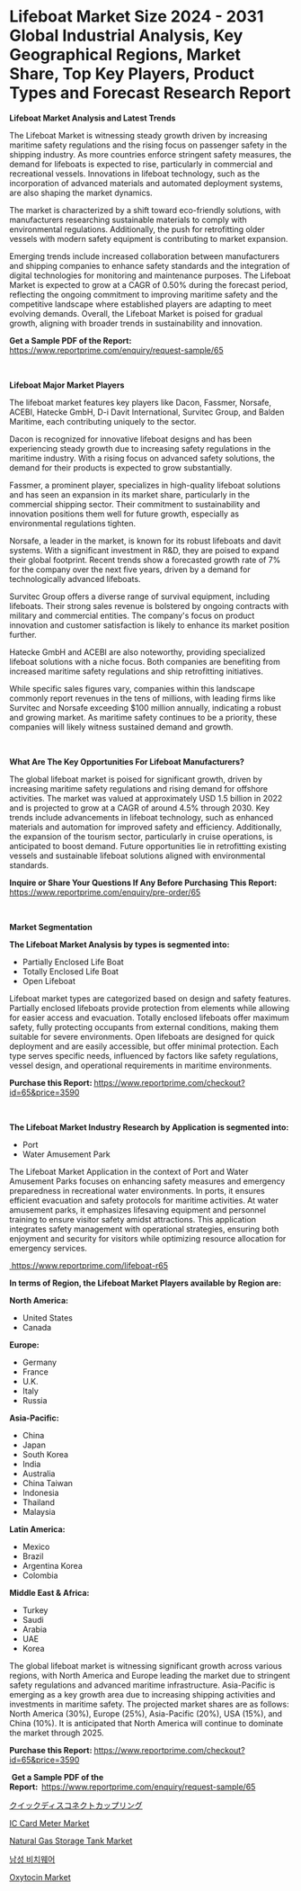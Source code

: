 <p><h1>Lifeboat Market Size 2024 - 2031 Global Industrial Analysis, Key Geographical Regions, Market Share, Top Key Players, Product Types and Forecast Research Report</h1></p><p><strong>Lifeboat Market Analysis and Latest Trends</strong></p>
<p><p>The Lifeboat Market is witnessing steady growth driven by increasing maritime safety regulations and the rising focus on passenger safety in the shipping industry. As more countries enforce stringent safety measures, the demand for lifeboats is expected to rise, particularly in commercial and recreational vessels. Innovations in lifeboat technology, such as the incorporation of advanced materials and automated deployment systems, are also shaping the market dynamics.</p><p>The market is characterized by a shift toward eco-friendly solutions, with manufacturers researching sustainable materials to comply with environmental regulations. Additionally, the push for retrofitting older vessels with modern safety equipment is contributing to market expansion. </p><p>Emerging trends include increased collaboration between manufacturers and shipping companies to enhance safety standards and the integration of digital technologies for monitoring and maintenance purposes. The Lifeboat Market is expected to grow at a CAGR of 0.50% during the forecast period, reflecting the ongoing commitment to improving maritime safety and the competitive landscape where established players are adapting to meet evolving demands. Overall, the Lifeboat Market is poised for gradual growth, aligning with broader trends in sustainability and innovation.</p></p>
<p><strong>Get a Sample PDF of the Report:&nbsp;</strong> <a href="https://www.reportprime.com/enquiry/request-sample/65">https://www.reportprime.com/enquiry/request-sample/65</a></p>
<p>&nbsp;</p>
<p><strong>Lifeboat Major Market Players</strong></p>
<p><p>The lifeboat market features key players like Dacon, Fassmer, Norsafe, ACEBI, Hatecke GmbH, D-i Davit International, Survitec Group, and Balden Maritime, each contributing uniquely to the sector.</p><p>Dacon is recognized for innovative lifeboat designs and has been experiencing steady growth due to increasing safety regulations in the maritime industry. With a rising focus on advanced safety solutions, the demand for their products is expected to grow substantially.</p><p>Fassmer, a prominent player, specializes in high-quality lifeboat solutions and has seen an expansion in its market share, particularly in the commercial shipping sector. Their commitment to sustainability and innovation positions them well for future growth, especially as environmental regulations tighten.</p><p>Norsafe, a leader in the market, is known for its robust lifeboats and davit systems. With a significant investment in R&D, they are poised to expand their global footprint. Recent trends show a forecasted growth rate of 7% for the company over the next five years, driven by a demand for technologically advanced lifeboats.</p><p>Survitec Group offers a diverse range of survival equipment, including lifeboats. Their strong sales revenue is bolstered by ongoing contracts with military and commercial entities. The company's focus on product innovation and customer satisfaction is likely to enhance its market position further.</p><p>Hatecke GmbH and ACEBI are also noteworthy, providing specialized lifeboat solutions with a niche focus. Both companies are benefiting from increased maritime safety regulations and ship retrofitting initiatives.</p><p>While specific sales figures vary, companies within this landscape commonly report revenues in the tens of millions, with leading firms like Survitec and Norsafe exceeding $100 million annually, indicating a robust and growing market. As maritime safety continues to be a priority, these companies will likely witness sustained demand and growth.</p></p>
<p>&nbsp;</p>
<p><strong>What Are The Key Opportunities For Lifeboat Manufacturers?</strong></p>
<p><p>The global lifeboat market is poised for significant growth, driven by increasing maritime safety regulations and rising demand for offshore activities. The market was valued at approximately USD 1.5 billion in 2022 and is projected to grow at a CAGR of around 4.5% through 2030. Key trends include advancements in lifeboat technology, such as enhanced materials and automation for improved safety and efficiency. Additionally, the expansion of the tourism sector, particularly in cruise operations, is anticipated to boost demand. Future opportunities lie in retrofitting existing vessels and sustainable lifeboat solutions aligned with environmental standards.</p></p>
<p><strong>Inquire or Share Your Questions If Any Before Purchasing This Report:</strong> <a href="https://www.reportprime.com/enquiry/pre-order/65">https://www.reportprime.com/enquiry/pre-order/65</a></p>
<p>&nbsp;</p>
<p><strong>Market Segmentation</strong></p>
<p><strong>The Lifeboat Market Analysis by types is segmented into:</strong></p>
<p><ul><li>Partially Enclosed Life Boat</li><li>Totally Enclosed Life Boat</li><li>Open Lifeboat</li></ul></p>
<p><p>Lifeboat market types are categorized based on design and safety features. Partially enclosed lifeboats provide protection from elements while allowing for easier access and evacuation. Totally enclosed lifeboats offer maximum safety, fully protecting occupants from external conditions, making them suitable for severe environments. Open lifeboats are designed for quick deployment and are easily accessible, but offer minimal protection. Each type serves specific needs, influenced by factors like safety regulations, vessel design, and operational requirements in maritime environments.</p></p>
<p><strong>Purchase this Report:&nbsp;</strong><a href="https://www.reportprime.com/checkout?id=65&price=3590">https://www.reportprime.com/checkout?id=65&price=3590</a></p>
<p>&nbsp;</p>
<p><strong>The Lifeboat Market Industry Research by Application is segmented into:</strong></p>
<p><ul><li>Port</li><li>Water Amusement Park</li></ul></p>
<p><p>The Lifeboat Market Application in the context of Port and Water Amusement Parks focuses on enhancing safety measures and emergency preparedness in recreational water environments. In ports, it ensures efficient evacuation and safety protocols for maritime activities. At water amusement parks, it emphasizes lifesaving equipment and personnel training to ensure visitor safety amidst attractions. This application integrates safety management with operational strategies, ensuring both enjoyment and security for visitors while optimizing resource allocation for emergency services.</p></p>
<p><a href="https://www.reportprime.com/lifeboat-r65">&nbsp;https://www.reportprime.com/lifeboat-r65</a></p>
<p><strong>In terms of Region, the Lifeboat Market Players available by Region are:</strong></p>
<p>
    <p> <strong> North America: </strong>
        <ul>
            <li>United States</li>
            <li>Canada</li>
        </ul>
        </p> 
    <p> <strong> Europe: </strong>
        <ul>
            <li>Germany</li>
            <li>France</li>
            <li>U.K.</li>
            <li>Italy</li>
            <li>Russia</li>
        </ul>
        </p> 
    <p> <strong> Asia-Pacific: </strong>
        <ul>
            <li>China</li>
            <li>Japan</li>
            <li>South Korea</li>
            <li>India</li>
            <li>Australia</li>
            <li>China Taiwan</li>
            <li>Indonesia</li>
            <li>Thailand</li>
            <li>Malaysia</li>
        </ul>
        </p> 
    <p> <strong> Latin America: </strong>
        <ul>
            <li>Mexico</li>
            <li>Brazil</li>
            <li>Argentina Korea</li>
            <li>Colombia</li>
        </ul>
        </p> 
    <p> <strong> Middle East & Africa: </strong>
        <ul>
            <li>Turkey</li>
            <li>Saudi</li>
            <li>Arabia</li>
            <li>UAE</li>
            <li>Korea</li>
        </ul>
    </p>
    </p>
<p><p>The global lifeboat market is witnessing significant growth across various regions, with North America and Europe leading the market due to stringent safety regulations and advanced maritime infrastructure. Asia-Pacific is emerging as a key growth area due to increasing shipping activities and investments in maritime safety. The projected market shares are as follows: North America (30%), Europe (25%), Asia-Pacific (20%), USA (15%), and China (10%). It is anticipated that North America will continue to dominate the market through 2025.</p></p>
<p><strong>Purchase this Report: </strong><a href="https://www.reportprime.com/checkout?id=65&price=3590">https://www.reportprime.com/checkout?id=65&price=3590</a></p>
<p>&nbsp;<strong>Get a Sample PDF of the Report:&nbsp;&nbsp;</strong><a href="https://www.reportprime.com/enquiry/request-sample/65">https://www.reportprime.com/enquiry/request-sample/65</a></p>
<p><strong></strong></p>
<p><p><a href="https://medium.com/@evekerluke2023/%E3%82%AF%E3%82%A4%E3%83%83%E3%82%AF%E3%83%87%E3%82%A3%E3%82%B9%E3%82%B3%E3%83%8D%E3%82%AF%E3%83%88%E3%82%AB%E3%83%97%E3%83%A9%E5%B8%82%E5%A0%B4%E3%81%AE%E5%B1%95%E6%9C%9B%E3%81%A82024%E5%B9%B4%E3%81%8B%E3%82%892031%E5%B9%B4%E3%81%BE%E3%81%A7%E3%81%AE%E4%BA%88%E6%B8%AC-52b288a4f5dd">クイックディスコネクトカップリング</a></p><p><a href="https://medium.com/@kstephensonlo/strategic-insights-into-global-ic-card-meter-market-trends-2024-2031-covered-in-106-pages-ed015cdebff9">IC Card Meter Market</a></p><p><a href="https://medium.com/@kstephensonlo/natural-gas-storage-tank-market-global-market-insights-and-regional-analysis-2024-2031-79b5ce220d1b">Natural Gas Storage Tank Market</a></p><p><a href="https://medium.com/@terrellmend76/%EA%B8%80%EB%A1%9C%EB%B2%8C-%EB%82%A8%EC%84%B1-%EB%B9%84%EC%B9%98%EC%9B%A8%EC%96%B4-%EC%8B%9C%EC%9E%A5-%EB%B6%80%EB%AC%B8%EC%9D%98-%EC%8B%9C%EC%9E%A5-%EC%97%AD%ED%95%99-%EB%B0%8F-%ED%96%A5%ED%9B%84-%EB%8F%99%ED%96%A5-%EC%A0%84%EB%A7%9D-2024%EB%85%84-2031%EB%85%84-9ddc14aa29d5">남성 비치웨어</a></p><p><a href="https://issuu.com/reportprime-2/docs/oxytocin-market-size-2030.pptx_834d6f36a27b8f">Oxytocin Market</a></p></p>